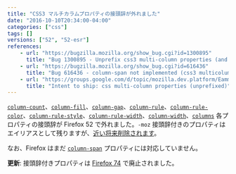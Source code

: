 ```yaml
---
title: "CSS3 マルチカラムプロパティの接頭辞が外れました"
date: "2016-10-10T20:34:00-04:00"
categories: ["css"]
tags: []
versions: ["52", "52-esr"]
references:
    - url: "https://bugzilla.mozilla.org/show_bug.cgi?id=1300895"
      title: "Bug 1300895 - Unprefix css3 multi-column properties (and add back -moz prefixed versions as aliases, for now)"
    - url: "https://bugzilla.mozilla.org/show_bug.cgi?id=616436"
      title: "Bug 616436 - column-span not implemented (css3 multicolumn)"
    - url: "https://groups.google.com/d/topic/mozilla.dev.platform/EammrHjrCpw/discussion"
      title: "Intent to ship: css multi-column properties (unprefixed)"
---
```

[`column-count`](https://developer.mozilla.org/docs/Web/CSS/column-count)、[`column-fill`](https://developer.mozilla.org/docs/Web/CSS/column-fill)、[`column-gap`](https://developer.mozilla.org/docs/Web/CSS/column-gap)、[`column-rule`](https://developer.mozilla.org/docs/Web/CSS/column-rule)、[`column-rule-color`](https://developer.mozilla.org/docs/Web/CSS/column-rule-color)、[`column-rule-style`](https://developer.mozilla.org/docs/Web/CSS/column-rule-style)、[`column-rule-width`](https://developer.mozilla.org/docs/Web/CSS/column-rule-width)、[`column-width`](https://developer.mozilla.org/docs/Web/CSS/column-width)、[`columns`](https://developer.mozilla.org/docs/Web/CSS/columns) 各プロパティの接頭辞が Firefox 52 で外れました。`-moz` 接頭辞付きのプロパティはエイリアスとして残りますが、[近い将来削除されます](https://www.fxsitecompat.dev/ja/docs/2016/prefixed-css3-multi-column-properties-will-be-removed/)。

なお、Firefox はまだ [`column-span`](https://developer.mozilla.org/docs/Web/CSS/column-span) プロパティには対応していません。

**更新**: 接頭辞付きプロパティは [Firefox 74](https://www.fxsitecompat.dev/ja/docs/2020/prefixed-css-multi-column-properties-have-been-removed/) で廃止されました。
